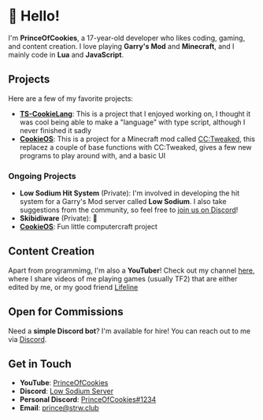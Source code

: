 # 👋 Hello!

I'm **PrinceOfCookies**, a 17-year-old developer who likes coding, gaming, and content creation. I love playing **Garry's Mod** and **Minecraft**, and I mainly code in **Lua** and **JavaScript**.

## Projects

Here are a few of my favorite projects:

- **[TS-CookieLang](https://github.com/PrinceOfCookies/TS-CookieLang)**: This is a project that I enjoyed working on, I thought it was cool being able to make a "language" with type script, although I never finished it sadly
- **[CookieOS](https://github.com/PrinceOfCookies/CookieOS)**: This is a project for a Minecraft mod called [CC:Tweaked](https://github.com/cc-tweaked/CC-Tweaked), this replacez a couple of base functions with CC:Tweaked, gives a few new programs to play around with, and a basic UI

### Ongoing Projects

- **Low Sodium Hit System** (Private): I'm involved in developing the hit system for a Garry's Mod server called **Low Sodium**. I also take suggestions from the community, so feel free to [join us on Discord](https://discord.com/invite/BTjYMp3FWe)!
- **Skibidiware** (Private): 🤫
- **[CookieOS](https://github.com/PrinceOfCookies/CookieOS)**: Fun little computercraft project

## Content Creation

Apart from programmimg, I'm also a **YouTuber**! Check out my channel [here](https://youtube.com/@princeofcookies?si=1ZGVREywISFAEnwY), where I share videos of me playing games (usually TF2) that are either edited by me, or my good friend [Lifeline](https://youtube.com/@lifeline4603?si=kLRxeJZixrmkvfaM)

## Open for Commissions

Need a **simple Discord bot**? I'm available for hire! You can reach out to me via [Discord](https://discord.com/users/698793333178368040).

## Get in Touch

- **YouTube**: [PrinceOfCookies](https://youtube.com/@princeofcookies?si=1ZGVREywISFAEnwY)
- **Discord**: [Low Sodium Server](https://discord.com/invite/BTjYMp3FWe)
- **Personal Discord**: [PrinceOfCookies#1234](https://discord.com/users/698793333178368040)
- **Email**: prince@strw.club
